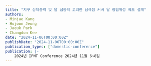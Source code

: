 ```yaml
---
title: "지구 삼체중력 및 달 섭동력 고려한 남극점 커버 달 항법위성 궤도 설계"
authors:
- Minjae Kang
- Hojoon Jeong
- Jaeuk Park
- Changdon Kee
date: "2024-11-06T00:00:00Z"
publishDate: "2024-11-06T00:00:00Z"
publication_types: ["domestic-conference"]
publication: |-
    2024년 IPNT Conference 2024년 11월 6~8일
---
```

